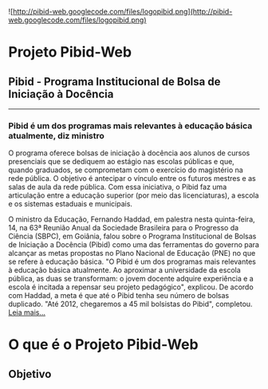 ![http://pibid-web.googlecode.com/files/logopibid.png](http://pibid-web.googlecode.com/files/logopibid.png)

# Projeto Pibid-Web #
## Pibid - Programa Institucional de Bolsa de Iniciação à Docência ##

---

### Pibid é um dos programas mais relevantes à educação básica atualmente, diz ministro ###
O programa oferece bolsas de iniciação à docência aos alunos de cursos presenciais que se dediquem ao estágio nas escolas públicas e que, quando graduados, se comprometam com o exercício do magistério na rede pública. O objetivo é antecipar o vínculo entre os futuros mestres e as salas de aula da rede pública. Com essa iniciativa, o Pibid faz uma articulação entre a educação superior (por meio das licenciaturas), a escola e os sistemas estaduais e municipais.

O ministro da Educação, Fernando Haddad, em palestra nesta quinta-feira, 14, na 63ª Reunião Anual da Sociedade Brasileira para o Progresso da Ciência (SBPC), em Goiânia, falou sobre o Programa Institucional de Bolsas de Iniciação a Docência (Pibid) como uma das ferramentas do governo para alcançar as metas propostas no Plano Nacional de Educação (PNE) no que se refere à educação básica. "O Pibid é um dos programas mais relevantes à educação básica atualmente. Ao aproximar a universidade da escola pública, as duas se transformam: o jovem docente adquire experiência e a escola é incitada a repensar seu projeto pedagógico", explicou. De acordo com Haddad, a meta é que até o Pibid tenha seu número de bolsas duplicado. "Até 2012, chegaremos a 45 mil bolsistas do Pibid", completou. [Leia mais...](http://www.capes.gov.br/servicos/sala-de-imprensa/36-noticias/4749-pibid-e-um-dos-programas-mais-relevantes-a-educacao-basica-atualmente-diz-ministro)

# O que é o Projeto Pibid-Web #

## Objetivo ##